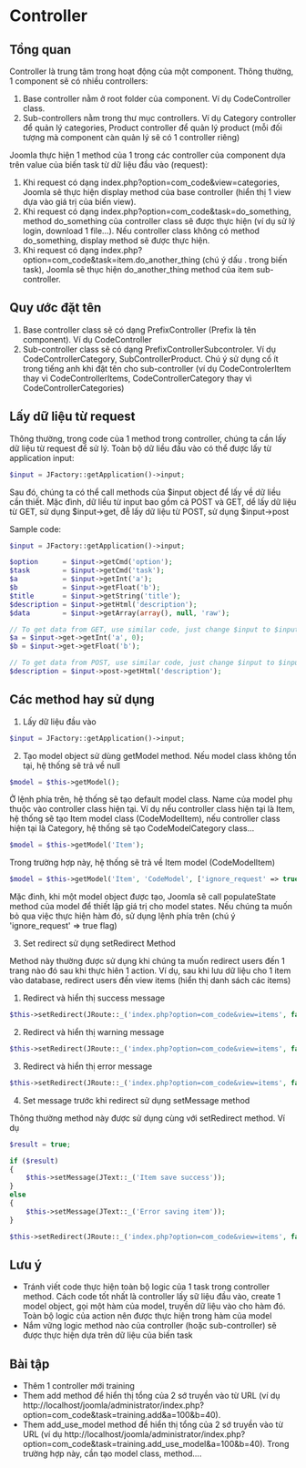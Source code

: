 # Controller

## Tồng quan

Controller là trung tâm trong hoạt động của một component. Thông thường, 1 component sẽ có nhiều controllers:

1. Base controller nằm ở root folder của component. Ví dụ CodeController class.
2. Sub-controllers nằm trong thư mục controllers. Ví dụ Category controller để quản lý categories, Product controller để quản lý product (mỗi đối tượng mà component càn quản lý sẽ có 1 controller riêng)

Joomla thực hiện 1 method của 1 trong các controller của component dựa trên value của biến task từ dữ liệu đầu vào (request):
1. Khi request có dạng index.php?option=com_code&view=categories, Joomla sẽ thực hiện display method của base controller (hiển thị 1 view dựa vào giá trị của biến view).
2. Khi request có dạng index.php?option=com_code&task=do_something, method do_something của controller class sẽ được thực hiện (ví dụ sử lý login, download 1 file...). Nếu controller class không có method do_something, display method sẽ được thực hiện.
3. Khi request có dạng index.php?option=com_code&task=item.do_another_thing (chú ý dấu . trong biến task), Joomla sẽ thục hiện do_another_thing method của item sub-controller.

## Quy ước đặt tên

1. Base controller class sẽ có dạng PrefixController (Prefix là tên component). Ví dụ CodeController
2. Sub-controller class sẽ có dạng PrefixControllerSubcontroler. Ví dụ CodeControllerCategory, SubControllerProduct. Chú ý sử dụng cố ít trong tiếng anh khi đặt tên cho sub-controller (ví dụ CodeControlerItem thay vì CodeControllerItems, CodeControllerCategory thay vì CodeControllerCategories)

## Lấy dữ liệu từ request

Thông thường, trong code của 1 method trong controller, chúng ta cần lấy dữ liệu từ request để sử lý. Toàn bộ dữ liều đầu vào có thể được lấy từ application input:

```php
$input = JFactory::getApplication()->input;
```

Sau đó, chúng ta có thể call methods của $input object để lấy về dữ liều cần thiết. Mặc đình, dữ liều từ input bao gồm cả POST và GET, dể lấy dữ liệu từ GET, sử dụng $input->get, đễ lấy dữ liệu từ POST, sử dụng $input->post

Sample code:

```php
$input = JFactory::getApplication()->input;

$option      = $input->getCmd('option');
$task        = $input->getCmd('task');
$a           = $input->getInt('a');
$b           = $input->getFloat('b');
$title       = $input->getString('title');
$description = $input->getHtml('description');
$data        = $input->getArray(array(), null, 'raw');

// To get data from GET, use similar code, just change $input to $input->get
$a = $input->get->getInt('a', 0);
$b = $input->get->getFloat('b');

// To get data from POST, use similar code, just change $input to $input->post
$description = $input->post->getHtml('description');
```
## Các method hay sử dụng

1. Lấy dữ liệu đầu vào

```php
$input = JFactory::getApplication()->input;
```

2. Tạo model object sử dùng getModel method. Nếu model class không tồn tại, hệ thống sẽ trả về null

```php
$model = $this->getModel();
```
Ở lệnh phía trên, hệ thống sẽ tạo default model class. Name của model phụ thuộc vào controller class hiện tại. Ví dụ nếu controller class hiện tại là Item, hệ thống sẽ tạo Item model class (CodeModelItem), nếu controller class hiện tại là Category, hệ thống sẽ tạo CodeModelCategory class...

```php
$model = $this->getModel('Item');
```
Trong trường hợp này, hệ thống sẽ trả về Item model (CodeModelItem)

```php
$model = $this->getModel('Item', 'CodeModel', ['ignore_request' => true]);
```
Mặc đinh, khi một model object được tạo, Joomla sẽ call populateState method của model để thiết lập giá trị cho model states. Nếu chúng ta muốn bỏ qua việc thực hiện hàm đó, sử dụng lệnh phía trên (chú ý 'ignore_request' => true flag)

3. Set redirect sử dụng setRedirect Method

Method này thường được sử dụng khi chúng ta muốn redirect users đến 1 trang nào đó sau khi thực hiên 1 action. Ví dụ, sau khi lưu dữ liệu cho 1 item vào database, redirect users đến view items (hiển thị danh sách các items)

1. Redirect và hiển thị success message

```php
$this->setRedirect(JRoute::_('index.php?option=com_code&view=items', false), JText::_('Item saved'));
```

2. Redirect và hiển thị warning message

```php
$this->setRedirect(JRoute::_('index.php?option=com_code&view=items', false), JText::_('Item saving error'), 'warning');
```

3. Redirect và hiển thị error message
```php
$this->setRedirect(JRoute::_('index.php?option=com_code&view=items', false), JText::_('Item saving error'), 'error');
```

4. Set message trước khi redirect sử dụng setMessage method

Thông thường method này được sử dụng cùng với setRedirect method. Ví dụ

```php
$result = true;

if ($result)
{
	$this->setMessage(JText::_('Item save success'));
}
else
{
	$this->setMessage(JText::_('Error saving item'));
}

$this->setRedirect(JRoute::_('index.php?option=com_code&view=items', false));
```

## Lưu ý
- Tránh viết code thực hiện toàn bộ logic của 1 task trong controller method. Cách code tốt nhất là controller lấy sữ liệu đầu vào, create 1 model object, gọi một hàm của model, truyền dữ liệu vào cho hàm đó. Toàn bộ logic của action nên được thực hiện trong hàm của model
- Nắm vững logic method nào của controller (hoặc sub-controller) sẽ được thực hiện dựa trên dữ liệu của biến task

## Bài tập
- Thêm 1 controller mới training
- Them add method để hiển thị tổng của 2 sớ truyền vào từ URL (ví dụ http://localhost/joomla/administrator/index.php?option=com_code&task=training.add&a=100&b=40).
- Them add_use_model method để hiển thị tổng của 2 sớ truyền vào từ URL (ví dụ http://localhost/joomla/administrator/index.php?option=com_code&task=training.add_use_model&a=100&b=40). Trong trường hợp này, cần tạo model class, method....

